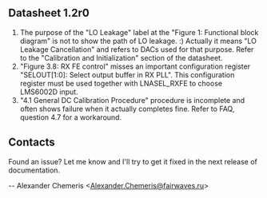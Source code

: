 Datasheet 1.2r0
---------------

 1. The purpose of the "LO Leakage" label at the "Figure 1: Functional block diagram" is not to show the path of LO leakage. :) Actually it means "LO Leakage Cancellation" and refers to DACs used for that purpose. Refer to the "Calibration and Initialization" section of the datasheet.
 2. "Figure 3.8: RX FE control" misses an important configuration register "SELOUT[1:0]: Select output buffer in RX PLL". This configuration register must be used together with LNASEL_RXFE to choose LMS6002D input.
 3. "4.1 General DC Calibration Procedure" procedure is incomplete and often shows failure when it actually completes fine. Refer to FAQ, question 4.7 for a workaround.

Contacts
--------

Found an issue? Let me know and I'll try to get it fixed in the next release of documentation.

-- Alexander Chemeris &lt;Alexander.Chemeris@fairwaves.ru&gt;
